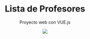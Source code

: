  <div align="center">
  <h1><b>Lista de Profesores</b></h1>
  <p>Proyecto web con VUE.js</p>
  <img src="https://i.postimg.cc/bNgs0P7N/Nombre.png">
</div>

